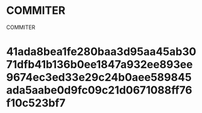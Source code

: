 # COMMITER
COMMITER






# 41ada8bea1fe280baa3d95aa45ab3071dfb41b136b0ee1847a932ee893ee9674ec3ed33e29c24b0aee589845ada5aabe0d9fc09c21d0671088ff76f10c523bf7

